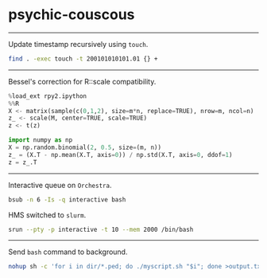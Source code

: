 # psychic-couscous

----
Update timestamp recursively using `touch`.

```bash
find . -exec touch -t 200101010101.01 {} +
```
----

Bessel's correction for R::scale compatibility.

```python
%load_ext rpy2.ipython
%%R
X <- matrix(sample(c(0,1,2), size=m*n, replace=TRUE), nrow=m, ncol=n)
z_ <- scale(M, center=TRUE, scale=TRUE)
z <- t(z)

import numpy as np
X = np.random.binomial(2, 0.5, size=(m, n))
z_ = (X.T - np.mean(X.T, axis=0)) / np.std(X.T, axis=0, ddof=1)
z = z_.T
```

----

Interactive queue on `Orchestra`. 

```bash
bsub -n 6 -Is -q interactive bash
```

HMS switched to `slurm`.

```bash
srun --pty -p interactive -t 10 --mem 2000 /bin/bash 
```

----

Send `bash` command to background. 

```bash
nohup sh -c 'for i in dir/*.ped; do ./myscript.sh "$i"; done >output.txt' &
```
